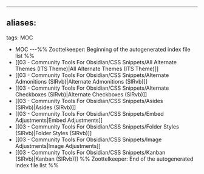 ---
aliases:
  -
tags: MOC
  - MOC
---%% Zoottelkeeper: Beginning of the autogenerated index file list  %%
-  [[03 - Community Tools For Obsidian/CSS Snippets/All Alternate Themes (ITS Theme)|All Alternate Themes (ITS Theme)]]
-  [[03 - Community Tools For Obsidian/CSS Snippets/Alternate Admonitions (SlRvb)|Alternate Admonitions (SlRvb)]]
-  [[03 - Community Tools For Obsidian/CSS Snippets/Alternate Checkboxes (SlRvb)|Alternate Checkboxes (SlRvb)]]
-  [[03 - Community Tools For Obsidian/CSS Snippets/Asides (SlRvb)|Asides (SlRvb)]]
-  [[03 - Community Tools For Obsidian/CSS Snippets/Embed Adjustments|Embed Adjustments]]
-  [[03 - Community Tools For Obsidian/CSS Snippets/Folder Styles (SlRvb)|Folder Styles (SlRvb)]]
-  [[03 - Community Tools For Obsidian/CSS Snippets/Image Adjustments|Image Adjustments]]
-  [[03 - Community Tools For Obsidian/CSS Snippets/Kanban (SlRvb)|Kanban (SlRvb)]]
%% Zoottelkeeper: End of the autogenerated index file list  %%
